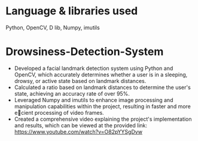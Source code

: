 # Language & libraries used
Python, OpenCV, D lib, Numpy, imutils
# Drowsiness-Detection-System
- Developed a facial landmark detection system using Python and OpenCV, which accurately determines
whether a user is in a sleeping, drowsy, or active state based on landmark distances.
- Calculated a ratio based on landmark distances to determine the user's state, achieving an accuracy rate
of over 95%.
- Leveraged Numpy and imutils to enhance image processing and manipulation capabilities within the
project, resulting in faster and more ecient processing of video frames.
- Created a comprehensive video explaining the project's implementation and results, which can be
viewed at the provided link: https://www.youtube.com/watch?v=O82pYYSgDvw
